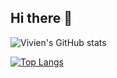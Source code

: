 ## Hi there 👋

<!--
**viviensiu/viviensiu** is a ✨ _special_ ✨ repository because its `README.md` (this file) appears on your GitHub profile.

Here are some ideas to get you started:

- 🔭 I’m currently working on ...
- 🌱 I’m currently learning ...
- 👯 I’m looking to collaborate on ...
- 🤔 I’m looking for help with ...
- 💬 Ask me about ...
- 📫 How to reach me: ...
- 😄 Pronouns: ...
- ⚡ Fun fact: ...
-->

![Vivien's GitHub stats](https://github-readme-stats.vercel.app/api?username=viviensiu&show_icons=true&theme=ambient_gradient)

[![Top Langs](https://github-readme-stats.vercel.app/api/top-langs/?username=viviensiu&layout=pie)](https://github.com/anuraghazra/github-readme-stats)
